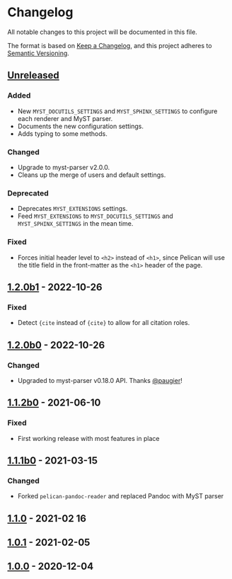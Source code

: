 # Changelog

All notable changes to this project will be documented in this file.

The format is based on [Keep a Changelog](https://keepachangelog.com/en/1.0.0/),
and this project adheres to [Semantic Versioning](https://semver.org/spec/v2.0.0.html).


## [Unreleased]

### Added

- New `MYST_DOCUTILS_SETTINGS` and `MYST_SPHINX_SETTINGS` to configure each renderer and MyST parser.
- Documents the new configuration settings.
- Adds typing to some methods.

### Changed

- Upgrade to myst-parser v2.0.0.
- Cleans up the merge of users and default settings.

### Deprecated

- Deprecates `MYST_EXTENSIONS` settings.
- Feed `MYST_EXTENSIONS` to `MYST_DOCUTILS_SETTINGS` and `MYST_SPHINX_SETTINGS` in the mean time.

### Fixed

- Forces initial header level to `<h2>` instead of `<h1>`, since Pelican will use the title field in the front-matter as the `<h1>` header of the page.

## [1.2.0b1] - 2022-10-26

### Fixed

- Detect `{cite` instead of `{cite}` to allow for all citation roles.

## [1.2.0b0] - 2022-10-26

### Changed

- Upgraded to myst-parser v0.18.0 API. Thanks [@paugier]!

## [1.1.2b0] - 2021-06-10

### Fixed

- First working release with most features in place

## [1.1.1b0] - 2021-03-15

### Changed

- Forked `pelican-pandoc-reader` and replaced Pandoc with MyST parser

## [1.1.0] - 2021-02 16

## [1.0.1] - 2021-02-05

## [1.0.0] - 2020-12-04

[Unreleased]: https://github.com/ashwinvis/myst-reader/compare/1.2.0b1...HEAD
[1.2.0b1]: https://github.com/ashwinvis/myst-reader/compare/1.2.0b0...1.2.0b1
[1.2.0b0]: https://github.com/ashwinvis/myst-reader/compare/1.1.2b0...1.2.0b0
[1.1.2b0]: https://github.com/ashwinvis/myst-reader/compare/1.1.1b0...1.1.2b0
[1.1.1b0]: https://github.com/ashwinvis/myst-reader/compare/1.1.0...1.1.1b0
[1.1.0]: https://github.com/ashwinvis/myst-reader/releases/tag/1.1.0
[1.0.1]: https://github.com/ashwinvis/myst-reader/releases/tag/1.0.1
[1.0.0]: https://github.com/ashwinvis/myst-reader/releases/tag/1.0.0
[@paugier]: https://github.com/paugier

